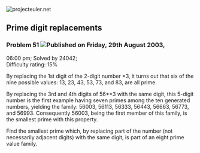 ![projecteuler.net](images/print_page_logo.png)

## Prime digit replacements

### Problem 51 ![](images/icon_info.png)Published on Friday, 29th August 2003,
06:00 pm; Solved by 24042;  
Difficulty rating: 15%

By replacing the 1st digit of the 2-digit number *3, it turns out that six of
the nine possible values: 13, 23, 43, 53, 73, and 83, are all prime.

By replacing the 3rd and 4th digits of 56**3 with the same digit, this 5-digit
number is the first example having seven primes among the ten generated
numbers, yielding the family: 56003, 56113, 56333, 56443, 56663, 56773, and
56993. Consequently 56003, being the first member of this family, is the
smallest prime with this property.

Find the smallest prime which, by replacing part of the number (not
necessarily adjacent digits) with the same digit, is part of an eight prime
value family.

  
  

